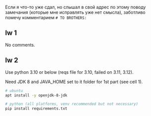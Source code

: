Если я что-то уже сдал, но слышал в свой адрес по этому поводу замечания (которые мне исправлять уже нет смысла), заботливо помечу комментарием `# TO BROTHERS:`

## lw 1
No comments.

## lw 2
Use python 3.10 or below (reqs file for 3.10, failed on 3.11, 3.12).

Need JDK 8 and JAVA_HOME set to it folder for 1st part (see cell 1).
```bash
# ubuntu
apt install -y openjdk-8-jdk

# python (all platforms, venv recommended but not necessary)
pip install requirements.txt
```